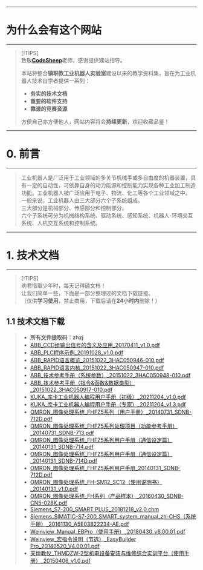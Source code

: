 
---
# **为什么会有这个网站**
---

>  [!TIPS]\
>  致敬[**CodeSheep**](http://www.r2coding.com)老师，感谢提供建站指导。
>  
>  本站将整合**镇职教工业机器人实验室**建设以来的教学资料集，旨在为工业机器人技术自学者提供一系列：
>  
>  - **务实的技术文档**
>  - **重要的软件支持**
>  - **靠谱的竞赛资源**
>
> 方便自己亦方便他人，网站内容将会**持续更新**，欢迎收藏品鉴！

---
# **0. 前言**
---

>  工业机器人是广泛用于工业领域的多关节机械手或多自由度的机器装置，具有一定的自动性，可依靠自身的动力能源和控制能力实现各种工业加工制造功能。工业机器人被广泛应用于电子、物流、化工等各个工业领域之中。\
>  一般来说，工业机器人由三大部分六个子系统组成。\
> 三大部分是机械部分、传感部分和控制部分。\
> 六个子系统可分为机械结构系统、驱动系统、感知系统、机器人-环境交互系统、人机交互系统和控制系统。

---
# **1. 技术文档**
---

> [!TIPS]\
> 劝君惜取少年时，每天记得磕文档！\
> 让我们简单一些，下面是一部分整理过的文档下载链接。\
> （仅供**学习使用**，禁止商用，下载后请在**24小时内**删除！）

## **1.1 技术文档下载**

> - **所有文件提取码：zhzj**
> - [ABB_CCD组输出信号的含义及应用_20170411_v1.0.pdf](https://pan.baidu.com/s/1h5R2iBxC0hdBueUHxwhrOQ)
> - [ABB_PLC程序示例_20191028_v1.0.pdf](https://pan.baidu.com/s/1GvgLsOIQzYxURFYz46UVyA)
> - [ABB_RAPID语言概览_20151022_3HAC050946-010.pdf](https://pan.baidu.com/s/1FqW7-LnoRxBlV0Cgj5ZNaA)
> - [ABB_RAPID语言内核_20151022_3HAC050947-010.pdf](https://pan.baidu.com/s/1CSb18xWBvKpJ1XZDF25ucw)
> - [ABB_技术参考手册（系统参数）_20151022_3HAC050948-010.pdf](https://pan.baidu.com/s/1F82CAGTZKPT_EKkuc5b5vQ)
> - [ABB_技术参考手册（指令&函数&数据类型）_20151022_3HAC050917-010.pdf](https://pan.baidu.com/s/1LaLEDF8PAVATsVj8n1jP5g)
> - [KUKA_库卡工业机器人编程用户手册（初级）_20211204_v1.0.pdf](https://pan.baidu.com/s/1oi9-_NkqeN-wda3oy_9wYw)
> - [KUKA_库卡工业机器人编程用户手册（专家）_20211204_v1.3.pdf](https://pan.baidu.com/s/1xhCDT6_D2yQno4oIZU5JVg)
> - [OMRON_图像处理系统_FHFZ5系列（用户手册）_20140731_SDNB-712D.pdf](https://pan.baidu.com/s/1alctv4i4Rzj6qz3R4xV4QA)
> - [OMRON_图像处理系统_FHFZ5系列处理项目（功能参考手册）_20140731_SDNB-713.pdf](https://pan.baidu.com/s/1erzbmxbtTRN3OHv9ceOAiA)
> - [OMRON_图像处理系统_FHFZ5系列用户手册（通信设定篇）_20140131_SDNB-714.pdf](https://pan.baidu.com/s/1ul7bOa2nDMhNoRU_-XfG8w)
> - [OMRON_图像处理系统_FHFZ5系列用户手册（通信设定篇）_20140131_SDNB-714D.pdf](https://pan.baidu.com/s/1ymN7O446lHgAVPwF0EcPaw)
> - [OMRON_图像处理系统_FHFZ5系列用户手册_20140131_SDNB-712D.pdf](https://pan.baidu.com/s/1w_PPUAdZySblLIAC16B10w)
> - [OMRON_图像处理系统_FH-SM12_SC12（使用说明书）_20140131_v1.0.pdf](https://pan.baidu.com/s/1mmEpbK95QwVQ_p919E7TMQ)
> - [OMRON_图像处理系统_FH系列（产品样本）_20160430_SDNB-CN5-028K.pdf](https://pan.baidu.com/s/1McSUsfZDj-wVsHttnOp68g)
> - [Siemens_S7-200_SMART PLUS_20181218_v2.0.chm](https://pan.baidu.com/s/1T6HLV0ZgDV2da8qeOvXofg)
> - [Siemens_SIMATIC-S7-200_SMART_system_manual_zh-CHS（系统手册）_20161130_A5E03822234-AE.pdf](https://pan.baidu.com/s/1nFX8_1TyRFGCH_Ffw8BdPA)
> - [Weinview_Manual_EBPro（使用手册）_20180430_v6.00.01.pdf](https://pan.baidu.com/s/1UTsWiJkRBCa5RfnSAM9bhQ)
> - [Weinview_宏指令说明（节选）_EasyBuilder Pro_20140520_V4.00.01.pdf](https://pan.baidu.com/s/1bl3WrE70wENOaRCB0COTpQ)
> - [天煌教仪_THMDZW-2型机电设备安装与维修综合实训平台（使用手册）_20150406_v1.0.pdf](https://pan.baidu.com/s/1qHIGivBAQUxU7qxSCh3WPQ)
> 
> 